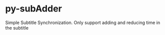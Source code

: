 # py-subAdder
Simple Subtitle Synchronization. Only support adding and reducing time in the subtitle
